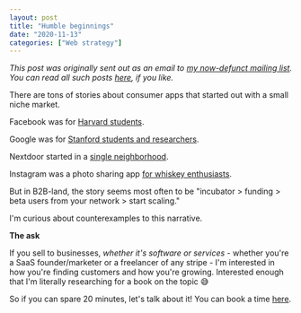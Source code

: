 ```yaml
---
layout: post
title: "Humble beginnings"
date: "2020-11-13"
categories: ["Web strategy"]
---
```


_This post was originally sent out as an email to [my now-defunct mailing list](https://briandavidhall.com/newsletters-are-bad-actually/). You can read all such posts [here](https://briandavidhall.com/category/newsletter/), if you like._

There are tons of stories about consumer apps that started out with a small niche market.

Facebook was for [Harvard students](https://en.wikipedia.org/wiki/History_of_Facebook#Facebook).

​Google was for [Stanford students and researchers](https://www.wired.com/2005/08/battelle/).

​Nextdoor started in a [single neighborhood](https://blog.nextdoor.com/2017/05/22/celebrating-lorelei-americas-first-nextdoor-neighborhood/).

​Instagram was a photo sharing app [for whiskey enthusiasts](https://www.investopedia.com/articles/investing/102615/story-instagram-rise-1-photo0sharing-app.asp).

​But in B2B-land, the story seems most often to be "incubator > funding > beta users from your network > start scaling."

I'm curious about counterexamples to this narrative.

**The ask**

If you sell to businesses, _whether it's software or services_ - whether you're a SaaS founder/marketer or a freelancer of any stripe - I'm interested in how you're finding customers and how you're growing. Interested enough that I'm literally researching for a book on the topic 😅

So if you can spare 20 minutes, let's talk about it! You can book a time [here](https://calendly.com/briandavidhall/).
